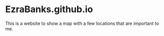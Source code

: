 # EzraBanks.github.io

This is a website to show a map with a few locations that are important to me.
